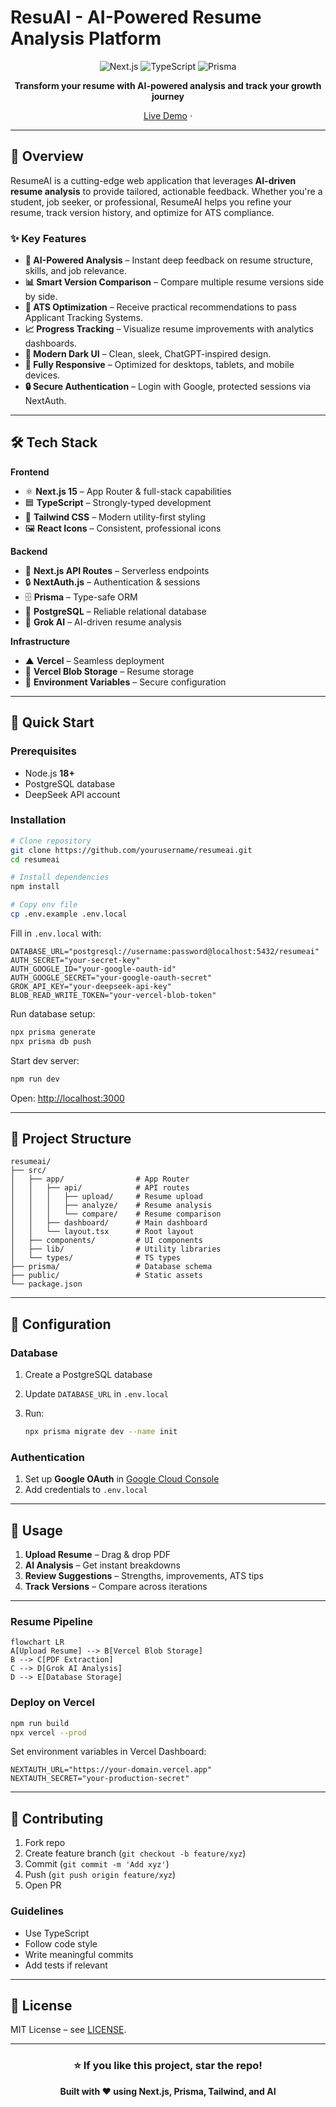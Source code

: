 # ResuAI - AI-Powered Resume Analysis Platform

<div align="center">

![Next.js](https://img.shields.io/badge/Next.js-15.5-black?style=for-the-badge&logo=next.js)
![TypeScript](https://img.shields.io/badge/TypeScript-5.0-blue?style=for-the-badge&logo=typescript)
![Prisma](https://img.shields.io/badge/Prisma-ORM-2D3748?style=for-the-badge&logo=prisma)

**Transform your resume with AI-powered analysis and track your growth journey**

[Live Demo](https://resu-ailens.vercel.app/) ·

</div>

---

## 🚀 Overview

ResumeAI is a cutting-edge web application that leverages **AI-driven resume analysis** to provide tailored, actionable feedback. Whether you're a student, job seeker, or professional, ResumeAI helps you refine your resume, track version history, and optimize for ATS compliance.

### ✨ Key Features

- **🤖 AI-Powered Analysis** – Instant deep feedback on resume structure, skills, and job relevance.
- **📊 Smart Version Comparison** – Compare multiple resume versions side by side.
- **🎯 ATS Optimization** – Receive practical recommendations to pass Applicant Tracking Systems.
- **📈 Progress Tracking** – Visualize resume improvements with analytics dashboards.
- **🎨 Modern Dark UI** – Clean, sleek, ChatGPT-inspired design.
- **📱 Fully Responsive** – Optimized for desktops, tablets, and mobile devices.
- **🔒 Secure Authentication** – Login with Google, protected sessions via NextAuth.

---

## 🛠 Tech Stack

**Frontend**

- ⚛️ **Next.js 15** – App Router & full-stack capabilities
- 🟦 **TypeScript** – Strongly-typed development
- 🎨 **Tailwind CSS** – Modern utility-first styling
- 🖼 **React Icons** – Consistent, professional icons

**Backend**

- 🔗 **Next.js API Routes** – Serverless endpoints
- 🔒 **NextAuth.js** – Authentication & sessions
- 🗄 **Prisma** – Type-safe ORM
- 🐘 **PostgreSQL** – Reliable relational database
- 🧠 **Grok AI** – AI-driven resume analysis

**Infrastructure**

- ▲ **Vercel** – Seamless deployment
- 💾 **Vercel Blob Storage** – Resume storage
- 🔑 **Environment Variables** – Secure configuration

---

## 🚀 Quick Start

### Prerequisites

- Node.js **18+**
- PostgreSQL database
- DeepSeek API account

### Installation

```bash
# Clone repository
git clone https://github.com/yourusername/resumeai.git
cd resumeai

# Install dependencies
npm install

# Copy env file
cp .env.example .env.local
```

Fill in `.env.local` with:

```env
DATABASE_URL="postgresql://username:password@localhost:5432/resumeai"
AUTH_SECRET="your-secret-key"
AUTH_GOOGLE_ID="your-google-oauth-id"
AUTH_GOOGLE_SECRET="your-google-oauth-secret"
GROK_API_KEY="your-deepseek-api-key"
BLOB_READ_WRITE_TOKEN="your-vercel-blob-token"
```

Run database setup:

```bash
npx prisma generate
npx prisma db push
```

Start dev server:

```bash
npm run dev
```

Open: [http://localhost:3000](http://localhost:3000)

---

## 📁 Project Structure

```
resumeai/
├── src/
│   ├── app/                # App Router
│   │   ├── api/            # API routes
│   │   │   ├── upload/     # Resume upload
│   │   │   ├── analyze/    # Resume analysis
│   │   │   └── compare/    # Resume comparison
│   │   ├── dashboard/      # Main dashboard
│   │   └── layout.tsx      # Root layout
│   ├── components/         # UI components
│   ├── lib/                # Utility libraries
│   └── types/              # TS types
├── prisma/                 # Database schema
├── public/                 # Static assets
└── package.json
```

---

## 🔧 Configuration

### Database

1. Create a PostgreSQL database
2. Update `DATABASE_URL` in `.env.local`
3. Run:

   ```bash
   npx prisma migrate dev --name init
   ```

### Authentication

1. Set up **Google OAuth** in [Google Cloud Console](https://console.cloud.google.com)
2. Add credentials to `.env.local`

---

## 🎯 Usage

1. **Upload Resume** – Drag & drop PDF
2. **AI Analysis** – Get instant breakdowns
3. **Review Suggestions** – Strengths, improvements, ATS tips
4. **Track Versions** – Compare across iterations

---

### Resume Pipeline

```mermaid
flowchart LR
A[Upload Resume] --> B[Vercel Blob Storage]
B --> C[PDF Extraction]
C --> D[Grok AI Analysis]
D --> E[Database Storage]
```

### Deploy on Vercel

```bash
npm run build
npx vercel --prod
```

Set environment variables in Vercel Dashboard:

```env
NEXTAUTH_URL="https://your-domain.vercel.app"
NEXTAUTH_SECRET="your-production-secret"
```

---

## 🤝 Contributing

1. Fork repo
2. Create feature branch (`git checkout -b feature/xyz`)
3. Commit (`git commit -m 'Add xyz'`)
4. Push (`git push origin feature/xyz`)
5. Open PR

### Guidelines

- Use TypeScript
- Follow code style
- Write meaningful commits
- Add tests if relevant

---

## 📄 License

MIT License – see [LICENSE](LICENSE).

---

<div align="center">

### ⭐ If you like this project, star the repo!

**Built with ❤️ using Next.js, Prisma, Tailwind, and AI**

</div>
